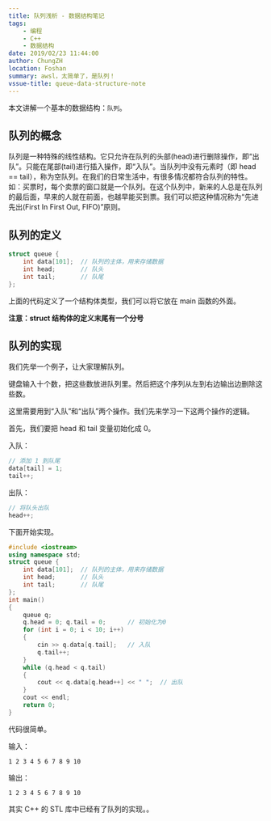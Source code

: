 ```yaml
---
title: 队列浅析 - 数据结构笔记
tags: 
    - 编程
    - C++
    - 数据结构
date: 2019/02/23 11:44:00
author: ChungZH
location: Foshan
summary: awsl，太简单了，是队列！
vssue-title: queue-data-structure-note
---
```


本文讲解一个基本的数据结构：`队列`。

<!-- More --> <!-- more -->

## 队列的概念

队列是一种特殊的线性结构。它只允许在队列的头部(head)进行删除操作，即“出队”。只能在尾部(tail)进行插入操作，即“入队”。当队列中没有元素时（即 head == tail），称为空队列。在我们的日常生活中，有很多情况都符合队列的特性。如：买票时，每个卖票的窗口就是一个队列。在这个队列中，新来的人总是在队列的最后面，早来的人就在前面，也越早能买到票。我们可以把这种情况称为“先进先出(First In First Out, FIFO)”原则。

## 队列的定义

```cpp
struct queue {
    int data[101];  // 队列的主体，用来存储数据 
    int head;       // 队头
    int tail;       // 队尾
};
```

上面的代码定义了一个结构体类型，我们可以将它放在 main 函数的外面。

**注意：struct 结构体的定义末尾有一个分号**

## 队列的实现

我们先举一个例子，让大家理解队列。

键盘输入十个数，把这些数放进队列里。然后把这个序列从左到右边输出边删除这些数。

这里需要用到“入队”和“出队”两个操作。我们先来学习一下这两个操作的逻辑。

首先，我们要把 head 和 tail 变量初始化成 0。

入队：
```cpp
// 添加 1 到队尾
data[tail] = 1;
tail++;
```

出队：

```cpp
// 将队头出队
head++;
```

下面开始实现。

```cpp
#include <iostream>
using namespace std;
struct queue {
    int data[101];  // 队列的主体，用来存储数据 
    int head;       // 队头
    int tail;       // 队尾
};
int main()
{
	queue q;
	q.head = 0; q.tail = 0;      // 初始化为0
	for (int i = 0; i < 10; i++)
	{
		cin >> q.data[q.tail];   // 入队
		q.tail++;
	}
	while (q.head < q.tail)
	{
		cout << q.data[q.head++] << " ";  // 出队
	}
	cout << endl;
	return 0;
}
```

代码很简单。

输入：

```
1 2 3 4 5 6 7 8 9 10
```

输出：

```
1 2 3 4 5 6 7 8 9 10
```

其实 C++ 的 STL 库中已经有了队列的实现。。

<Vssue title="queue-data-structure-note" />